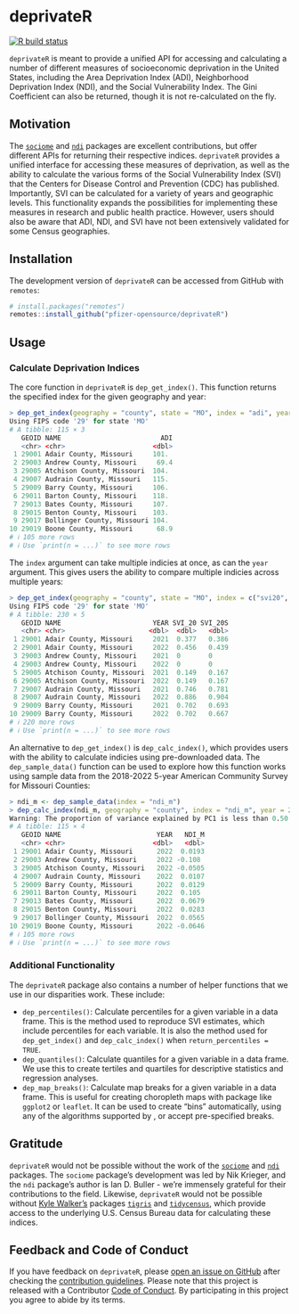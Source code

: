 
<!-- README.md is generated from README.Rmd. Please edit that file -->

# deprivateR

[![R build
status](https://github.com/pfizer-opensource/deprivateR/workflows/R-CMD-check/badge.svg)](https://github.com/pfizer-opensource/deprivateR/actions)

`deprivateR` is meant to provide a unified API for accessing and
calculating a number of different measures of socioeconomic deprivation
in the United States, including the Area Deprivation Index (ADI),
Neighborhood Deprivation Index (NDI), and the Social Vulnerability
Index. The Gini Coefficient can also be returned, though it is not
re-calculated on the fly.

## Motivation

The [`sociome`](https://CRAN.R-project.org/package=sociome) and
[`ndi`](https://CRAN.R-project.org/package=ndi) packages are excellent
contributions, but offer different APIs for returning their respective
indices. `deprivateR` provides a unified interface for accessing these
measures of deprivation, as well as the ability to calculate the various
forms of the Social Vulnerability Index (SVI) that the Centers for
Disease Control and Prevention (CDC) has published. Importantly, SVI can
be calculated for a variety of years and geographic levels. This
functionality expands the possibilities for implementing these measures
in research and public health practice. However, users should also be
aware that ADI, NDI, and SVI have not been extensively validated for
some Census geographies.

## Installation

The development version of `deprivateR` can be accessed from GitHub with
`remotes`:

``` r
# install.packages("remotes")
remotes::install_github("pfizer-opensource/deprivateR")
```

## Usage

### Calculate Deprivation Indices

The core function in `deprivateR` is `dep_get_index()`. This function
returns the specified index for the given geography and year:

``` r
> dep_get_index(geography = "county", state = "MO", index = "adi", year = 2022)
Using FIPS code '29' for state 'MO'
# A tibble: 115 × 3
   GEOID NAME                         ADI
   <chr> <chr>                      <dbl>
 1 29001 Adair County, Missouri     101. 
 2 29003 Andrew County, Missouri     69.4
 3 29005 Atchison County, Missouri  104. 
 4 29007 Audrain County, Missouri   115. 
 5 29009 Barry County, Missouri     106. 
 6 29011 Barton County, Missouri    118. 
 7 29013 Bates County, Missouri     107. 
 8 29015 Benton County, Missouri    103. 
 9 29017 Bollinger County, Missouri 104. 
10 29019 Boone County, Missouri      68.9
# ℹ 105 more rows
# ℹ Use `print(n = ...)` to see more rows
```

The `index` argument can take multiple indicies at once, as can the
`year` argument. This gives users the ability to compare multiple
indicies across multiple years:

``` r
> dep_get_index(geography = "county", state = "MO", index = c("svi20", "svi20s"), year = c(2021, 2022))
Using FIPS code '29' for state 'MO'
# A tibble: 230 × 5
   GEOID NAME                       YEAR SVI_20 SVI_20S
   <chr> <chr>                     <dbl>  <dbl>   <dbl>
 1 29001 Adair County, Missouri     2021  0.377   0.386
 2 29001 Adair County, Missouri     2022  0.456   0.439
 3 29003 Andrew County, Missouri    2021  0       0    
 4 29003 Andrew County, Missouri    2022  0       0    
 5 29005 Atchison County, Missouri  2021  0.149   0.167
 6 29005 Atchison County, Missouri  2022  0.149   0.167
 7 29007 Audrain County, Missouri   2021  0.746   0.781
 8 29007 Audrain County, Missouri   2022  0.886   0.904
 9 29009 Barry County, Missouri     2021  0.702   0.693
10 29009 Barry County, Missouri     2022  0.702   0.667
# ℹ 220 more rows
# ℹ Use `print(n = ...)` to see more rows
```

An alternative to `dep_get_index()` is `dep_calc_index()`, which
provides users with the ability to calculate indicies using
pre-downloaded data. The `dep_sample_data()` function can be used to
explore how this function works using sample data from the 2018-2022
5-year American Community Survey for Missouri Counties:

``` r
> ndi_m <- dep_sample_data(index = "ndi_m")
> dep_calc_index(ndi_m, geography = "county", index = "ndi_m", year = 2022)
Warning: The proportion of variance explained by PC1 is less than 0.50.
# A tibble: 115 × 4
   GEOID NAME                        YEAR   NDI_M
   <chr> <chr>                      <dbl>   <dbl>
 1 29001 Adair County, Missouri      2022  0.0193
 2 29003 Andrew County, Missouri     2022 -0.108 
 3 29005 Atchison County, Missouri   2022 -0.0505
 4 29007 Audrain County, Missouri    2022  0.0107
 5 29009 Barry County, Missouri      2022  0.0129
 6 29011 Barton County, Missouri     2022  0.105 
 7 29013 Bates County, Missouri      2022  0.0679
 8 29015 Benton County, Missouri     2022  0.0283
 9 29017 Bollinger County, Missouri  2022  0.0565
10 29019 Boone County, Missouri      2022 -0.0646
# ℹ 105 more rows
# ℹ Use `print(n = ...)` to see more rows
```

### Additional Functionality

The `deprivateR` package also contains a number of helper functions that
we use in our disparities work. These include:

- `dep_percentiles()`: Calculate percentiles for a given variable in a
  data frame. This is the method used to reproduce SVI estimates, which
  include percentiles for each variable. It is also the method used for
  `dep_get_index()` and `dep_calc_index()` when
  `return_percentiles = TRUE`.
- `dep_quantiles()`: Calculate quantiles for a given variable in a data
  frame. We use this to create tertiles and quartiles for descriptive
  statistics and regression analyses.
- `dep_map_breaks()`: Calculate map breaks for a given variable in a
  data frame. This is useful for creating choropleth maps with package
  like `ggplot2` or `leaflet`. It can be used to create “bins”
  automatically, using any of the algorithms supported by , or accept
  pre-specified breaks.

## Gratitude

`deprivateR` would not be possible without the work of the
[`sociome`](https://CRAN.R-project.org/package=sociome) and
[`ndi`](https://CRAN.R-project.org/package=ndi) packages. The `sociome`
package’s development was led by Nik Krieger, and the `ndi` package’s
author is Ian D. Buller - we’re immensely grateful for their
contributions to the field. Likewise, `deprivateR` would not be possible
without [Kyle Walker’s](https://walker-data.com) packages
[`tigris`](https://CRAN.R-project.org/package=tigris) and
[`tidycensus`](https://walker-data.com/tidycensus/), which provide
access to the underlying U.S. Census Bureau data for calculating these
indices.

## Feedback and Code of Conduct

If you have feedback on `deprivateR`, please [open an issue on
GitHub](https://github.com/pfizer-opensource/deprivateR/issues) after
checking the [contribution
guidelines](https://github.com/pfizer-opensource/deprivateR/blob/main/.github/CONTRIBUTING.md).
Please note that this project is released with a Contributor [Code of
Conduct](https://github.com/pfizer-opensource/deprivateR/blob/main/.github/CODE_OF_CONDUCT.md).
By participating in this project you agree to abide by its terms.
